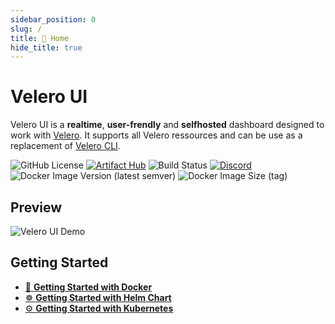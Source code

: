 ```yaml
---
sidebar_position: 0
slug: /
title: 🏡 Home
hide_title: true
---
```


# Velero UI

Velero UI is a **realtime**, **user-frendly** and **selfhosted** dashboard designed to work with [Velero](https://velero.io/).
It supports all Velero ressources and can be use as a replacement of [Velero CLI](https://velero.io/docs/latest/velero-install/).

![GitHub License](https://img.shields.io/github/license/otwld/velero-agent)
[![Artifact Hub](https://img.shields.io/endpoint?url=https://artifacthub.io/badge/repository/velero-agent)](https://artifacthub.io/packages/helm/otwld/velero-agent)
![Build Status](https://github.com/otwld/velero-agent/actions/workflows/apps-cd.yml/badge.svg)
[![Discord](https://img.shields.io/badge/Discord-OTWLD-blue?logo=discord&logoColor=white)](https://discord.gg/U24mpqTynB)
![Docker Image Version (latest semver)](https://img.shields.io/docker/v/otwld/velero-agent?label=docker%20image)
![Docker Image Size (tag)](https://img.shields.io/docker/image-size/otwld/velero-agent)

## Preview

![Velero UI Demo](/img/screenshots.gif)

## Getting Started

- [🐳 **Getting Started with Docker**](/getting-started/docker)
- [☸️ **Getting Started with Helm Chart**](/getting-started/helm)
- [⚙️ **Getting Started with Kubernetes**](/getting-started/kubernetes)

